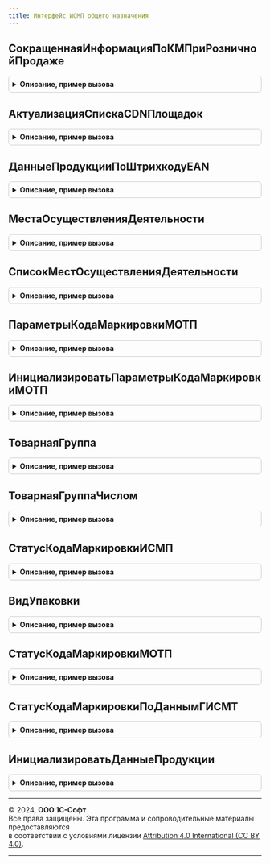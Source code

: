 ```yaml
---
title: Интерфейс ИСМП общего назначения
---
```



## СокращеннаяИнформацияПоКМПриРозничнойПродаже
<details style="margin: 1em 0; padding: 0.5em; border: 1px solid #ccc; border-radius: 6px;">

<summary style="font-weight: bold; cursor: pointer;">Описание, пример вызова</summary>

```bsl

// Получить сокращенную информацию по КМ с крипточастью.
//
// Параметры:
//  ДанныеПроверкиКМ - Массив Из СтрокаТабличнойЧасти: см. ШтрихкодированиеИС.ИнициализацияТаблицыДанныхКодовМаркировки - Коллекция строк таблицы
//  Организация - СправочникСсылка.Организации - Организация
//  ИдентификаторФискальногоНакопителя - Строка - идентификатор фискального накопителя
//  ТаймаутНаПродажу - Булево - использовать таймаут на розничную продажу. Если за таймаут не был получен ответ,
//   продажа разрешена
//  ЭтоОперацияПробития - Булево - флаг устанавливается, если процедура вызывается длительной операцией при пробитии
//
// Возвращаемое значение:
//  Структура - Получить информацию по КМ от ККТ:
//  * АварийныйРежим - Булево - Истина, если действует аварийный режим или в ходе проверки он был объявлен
//  * ТребуетсяОбновлениеКлючаСессии - Булево - признак необходимости обновления ключа сессии
//  * ТребуетсяОбновлениеCDNПлощадок - Булево - признак необходимости обновления списка CDN-площадок
//  * ОтсутствуютCDNПлощадки - Булево - возвращает признак отсутствия CDN площадок, запросы не были отправлены
//  * РезультатыОтправкиЗапросов - Массив из см. ИнтерфейсМОТПСлужебный.ОбработатьРезультатОтправкиHTTPЗапросаКакJSON
//  * СтатусыКодовМаркировкиГИСМТ - Соответствие Из КлючИЗначение - Статусы кодов маркировки:
//		** Ключ - СтрокаТабличнойЧасти: см. ШтрихкодированиеИС.ИнициализацияТаблицыДанныхКодовМаркировки - Код маркировки.
//		** Значение - см. ПараметрыКодаМаркировкиМОТП
//  * КодыМаркировкиБезДанныхГИСМТ - Соответствие Из КлючИЗначение - Статусы кодов маркировки:
//		** Ключ - СтрокаТабличнойЧасти: см. ШтрихкодированиеИС.ИнициализацияТаблицыДанныхКодовМаркировки - Код маркировки.
//		** Значение - Булево - Истина, если можно продавать товар в отсутствие ответа ГИС МТ - например, истек таймер на ожидание ответа,
//			или получены ошибки 500 по молочной продукции из Беларуси
//			Если от ГИС МТ был получен ответ - он пишется в СтатусыКодовМаркировкиГИСМТ, и опираться следует на полученные от него данные
//  * ТекстОшибки - Строка - текст ошибки, полученной от ГИС МТ
// 		Общий текст ошибки, ошибки запросов по всем кодам
Функция СокращеннаяИнформацияПоКМПриРозничнойПродаже(ДанныеПроверкиКМ, Организация, ИдентификаторФискальногоНакопителя, ТаймаутНаПродажу = Истина, ЭтоОперацияПробития = Ложь) Экспорт
```

Пример вызова
```bsl
Результат = ИнтерфейсИСМПОбщегоНазначения.СокращеннаяИнформацияПоКМПриРозничнойПродаже(ДанныеПроверкиКМ, Организация, ИдентификаторФискальногоНакопителя, ТаймаутНаПродажу, ЭтоОперацияПробития);
```
</details>

## АктуализацияСпискаCDNПлощадок
<details style="margin: 1em 0; padding: 0.5em; border: 1px solid #ccc; border-radius: 6px;">

<summary style="font-weight: bold; cursor: pointer;">Описание, пример вызова</summary>

```bsl

// Актуализация списка CDN-площадок для обращения в ГИС МТ методом розничной продажи.
//  При своевременной актуализации списка гарантируется максимально быстрое получение идентификаторов
//  разрешительного режима для ускорения розничной продажи.
//
// Параметры:
//  Организация - СправочникСсылка.Организации - Организация
//
// Возвращаемое значение:
//  Структура - результат обновления площадок:
// * ТребуетсяОбновлениеКлючаСессииРозница - Булево - признак необходимости обновления ключа сессии
// * РезультатОтправкиЗапроса - (См. ОбщегоНазначенияИСМП.ОбработатьРезультатОтправкиHTTPЗапросаКакJSON).
// * СписокПлощадок - Соответствие Из КлючИЗначение - полученные CDN-площадки:
//		** Ключ - Строка - Адрес площадки.
//		** Значение - (см. ЗамерыСкоростиCDNПлощадок)
// * ТекстОшибки - Строка - текст ошибки, полученной от ГИС МТ
Функция АктуализацияСпискаCDNПлощадок(Организация) Экспорт
```

Пример вызова
```bsl
Результат = ИнтерфейсИСМПОбщегоНазначения.АктуализацияСпискаCDNПлощадок(Организация) 
```
</details>

## ДанныеПродукцииПоШтрихкодуEAN
<details style="margin: 1em 0; padding: 0.5em; border: 1px solid #ccc; border-radius: 6px;">

<summary style="font-weight: bold; cursor: pointer;">Описание, пример вызова</summary>

```bsl

// Получить данные продукции по штрихкоду EAN.
//
// Параметры:
// 	Значение - Массив Из Строка, Строка - GTIN для которых необходимо получить представление и прочие данные.
// 	ВидПродукции  - ПеречислениеСсылка.ВидыПродукцииИС, Неопределено - Вид продукции.
// 	Организация   - ОпределяемыйТип.Организация - Организация.
// Возвращаемое значение:
// 	Структура - Описание:
// 	* ТребуетсяОбновлениеКлючаСессии - Булево - Признак необходимости обновления ключа сессии.
// 	* РезультатОтправкиЗапроса - см. ОбщегоНазначенияИСМП.ОбработатьРезультатОтправкиHTTPЗапросаКакJSON - Результат
//	отправки запроса.
// 	* ДанныеПродукцииПоШтрихкодуEAN - Неопределено - Если при получении данных возникла ошибка.
// 	                                - Соответствие Из КлючИЗначение - Соответствие штрихкода EAN и данных продукции из сервиса ИС МОТП:
// 	 ** Ключ     - Строка - Штрихкод EAN.
// 	 ** Значение - см. ИнициализироватьДанныеПродукции - Реквизиты продукции:
// 	* ТекстОшибки - Строка - Текст ошибки.
Функция ДанныеПродукцииПоШтрихкодуEAN(Значение, ВидПродукции = Неопределено, Организация = Неопределено) Экспорт
```

Пример вызова
```bsl
Результат = ИнтерфейсИСМПОбщегоНазначения.ДанныеПродукцииПоШтрихкодуEAN(Значение, ВидПродукции, Организация);
```
</details>

## МестаОсуществленияДеятельности
<details style="margin: 1em 0; padding: 0.5em; border: 1px solid #ccc; border-radius: 6px;">

<summary style="font-weight: bold; cursor: pointer;">Описание, пример вызова</summary>

```bsl

// Получить места осуществления деятельности.
//
// Параметры:
// 	Организация   - ОпределяемыйТип.Организация - Организация.
// 	ВидПродукции  - ПеречислениеСсылка.ВидыПродукцииИС - Вид продукции.
// Возвращаемое значение:
// 	Структура - Описание:
// 	* ТребуетсяОбновлениеКлючаСессии - Булево - Признак необходимости обновления ключа сессии.
// 	* РезультатОтправкиЗапроса - см. ОбщегоНазначенияИСМП.ОбработатьРезультатОтправкиHTTPЗапросаКакJSON - Результат
//	отправки запроса.
// 	* МестаОсуществленияДеятельности - Неопределено - Если при получении данных возникла ошибка.
// 	                                - Соответствие Из КлючИЗначение -
// 	 ** Ключ     - Строка - КодФИАС
// 	 ** Значение - Строка - Код ФИАС
// 	* ТекстОшибки - Строка - Текст ошибки.
Функция МестаОсуществленияДеятельности(Организация, ВидПродукции) Экспорт
```

Пример вызова
```bsl
Результат = ИнтерфейсИСМПОбщегоНазначения.МестаОсуществленияДеятельности(Организация, ВидПродукции) 
```
</details>

## СписокМестОсуществленияДеятельности
<details style="margin: 1em 0; padding: 0.5em; border: 1px solid #ccc; border-radius: 6px;">

<summary style="font-weight: bold; cursor: pointer;">Описание, пример вызова</summary>

```bsl

// Метод возвращает список МОД, которые соответствуют товарной группе «Пиво, напитки,
// изготавливаемые на основе пива, слабоалкогольные напитки» и принадлежат участнику оборота
// товаров, выполняющему запрос.
//
// Параметры:
// 	Организация   - ОпределяемыйТип.Организация - Организация.
// Возвращаемое значение:
// 	Структура:
// 	* ТребуетсяОбновлениеКлючаСессии - Булево - Признак необходимости обновления ключа сессии.
// 	* РезультатОтправкиЗапроса - Неопределено,
// 	                             См. ОбщегоНазначенияИСМП.ОбработатьРезультатОтправкиHTTPЗапросаКакJSON() - результат.
// 	* МестаОсуществленияДеятельности - Неопределено - Если при получении данных возникла ошибка.
// 	                                 - Массив Из Структура:
// 	 ** КодФИАС     - Строка - КодФИАС.
// 	* ТекстОшибки - Строка - Текст ошибки.
Функция СписокМестОсуществленияДеятельности(Организация) Экспорт
```

Пример вызова
```bsl
Результат = ИнтерфейсИСМПОбщегоНазначения.СписокМестОсуществленияДеятельности(Организация) 
```
</details>

## ПараметрыКодаМаркировкиМОТП
<details style="margin: 1em 0; padding: 0.5em; border: 1px solid #ccc; border-radius: 6px;">

<summary style="font-weight: bold; cursor: pointer;">Описание, пример вызова</summary>

```bsl

// Возвращает структуру данных кода маркировки.
// Параметры:
// 	ЭлементДанных - Соответствие из КлючИЗначение, Структура, Неопределено - Данные ГИС МТ
// 	ВидПродукции - ПеречислениеСсылка.ВидыПродукцииИС, Неопределено - Вид продукции.
// 	ДополнительныеПараметры - Структура:
// 		* НастройкиРазбора - см. РазборКодаМаркировкиИССлужебный.НастройкиРазбораКодаМаркировки.
// 		* Организация - ОпределяемыйТип.Организация
// 		* КешОрганизаций - Соответствие из КлючИЗначение - кеш для получения ИНН организаций-владельцев кода:
// 			** Ключ - ОпределяемыйТип.Организация - организация
// 			** Значение - Строка - ИНН организации
//
// Возвращаемое значение:
//  см. ИнициализироватьПараметрыКодаМаркировкиМОТП
Функция ПараметрыКодаМаркировкиМОТП(ЭлементДанных = Неопределено, ВидПродукции = Неопределено, ДополнительныеПараметры = Неопределено) Экспорт
```

Пример вызова
```bsl
Результат = ИнтерфейсИСМПОбщегоНазначения.ПараметрыКодаМаркировкиМОТП(ЭлементДанных, ВидПродукции, ДополнительныеПараметры);
```
</details>

## ИнициализироватьПараметрыКодаМаркировкиМОТП
<details style="margin: 1em 0; padding: 0.5em; border: 1px solid #ccc; border-radius: 6px;">

<summary style="font-weight: bold; cursor: pointer;">Описание, пример вызова</summary>

```bsl

Функция ИнициализироватьПараметрыКодаМаркировкиМОТП() Экспорт
```

Пример вызова
```bsl
Результат = ИнтерфейсИСМПОбщегоНазначения.ИнициализироватьПараметрыКодаМаркировкиМОТП() 
```
</details>

## ТоварнаяГруппа
<details style="margin: 1em 0; padding: 0.5em; border: 1px solid #ccc; border-radius: 6px;">

<summary style="font-weight: bold; cursor: pointer;">Описание, пример вызова</summary>

```bsl

// Преобразовывает текстовое представление товарной группы в значение перечисления и наоборот.
//
// Параметры:
//  ЗначениеПоиска - ПеречислениеСсылка.ВидыПродукцииИС, Строка - значение для перекодировки
//  ВидПродукции - ПеречислениеСсылка.ВидыПродукцииИС - Вид продукции для уточнения неоднозначности
//
// Возвращаемое значение:
//  ПеречислениеСсылка.ВидыПродукцииИС, Строка - Товарная группа.
Функция ТоварнаяГруппа(Знач ЗначениеПоиска, ВидПродукции = Неопределено) Экспорт
```

Пример вызова
```bsl
Результат = ИнтерфейсИСМПОбщегоНазначения.ТоварнаяГруппа(ЗначениеПоиска, ВидПродукции);
```
</details>

## ТоварнаяГруппаЧислом
<details style="margin: 1em 0; padding: 0.5em; border: 1px solid #ccc; border-radius: 6px;">

<summary style="font-weight: bold; cursor: pointer;">Описание, пример вызова</summary>

```bsl

// Преобразовывает текстовое представление товарной группы в значение перечисления и наоборот.
//
// Параметры:
//  ЗначениеПоиска - ПеречислениеСсылка.ВидыПродукцииИС, Строка - значение для перекодировки
//  ВидПродукции - ПеречислениеСсылка.ВидыПродукцииИС, Неопределено - Вид продукции
//
// Возвращаемое значение:
//  ПеречислениеСсылка.ВидыПродукцииИС, Строка - Товарная группа.
Функция ТоварнаяГруппаЧислом(Знач ЗначениеПоиска, ВидПродукции = Неопределено) Экспорт
```

Пример вызова
```bsl
Результат = ИнтерфейсИСМПОбщегоНазначения.ТоварнаяГруппаЧислом(ЗначениеПоиска, ВидПродукции);
```
</details>

## СтатусКодаМаркировкиИСМП
<details style="margin: 1em 0; padding: 0.5em; border: 1px solid #ccc; border-radius: 6px;">

<summary style="font-weight: bold; cursor: pointer;">Описание, пример вызова</summary>

```bsl

// Преобразовывает текстовое представление статуса кода маркировки ИСМП в значение перечисления и наоборот.
//
// Параметры:
//  ЗначениеПоиска - ПеречислениеСсылка.СтатусыКодовМаркировкиИСМП, Строка - значение для перекодировки
//
// Возвращаемое значение:
//  ПеречислениеСсылка.СтатусыКодовМаркировкиИСМП, Строка - статус кода маркировки.
Функция СтатусКодаМаркировкиИСМП(Знач ЗначениеПоиска) Экспорт
```

Пример вызова
```bsl
Результат = ИнтерфейсИСМПОбщегоНазначения.СтатусКодаМаркировкиИСМП(ЗначениеПоиска) 
```
</details>

## ВидУпаковки
<details style="margin: 1em 0; padding: 0.5em; border: 1px solid #ccc; border-radius: 6px;">

<summary style="font-weight: bold; cursor: pointer;">Описание, пример вызова</summary>

```bsl

// Преобразовывает текстовое представление вида упаковки в значение перечисления.
//
// Параметры:
//  ЗначениеПоиска - Строка - значение для перекодировки
//  ВидПродукции   - ПеречислениеСсылка.ВидыПродукцииИС  - Вид продукции.
//  ЗначениеПоискаДополнительное - Строка
//
// Возвращаемое значение:
//  ПеречислениеСсылка.ВидыУпаковокИС - вид упаковки.
//
Функция ВидУпаковки(Знач ЗначениеПоиска, ВидПродукции, ЗначениеПоискаДополнительное = Неопределено) Экспорт
```

Пример вызова
```bsl
Результат = ИнтерфейсИСМПОбщегоНазначения.ВидУпаковки(ЗначениеПоиска, ВидПродукции, ЗначениеПоискаДополнительное);
```
</details>

## СтатусКодаМаркировкиМОТП
<details style="margin: 1em 0; padding: 0.5em; border: 1px solid #ccc; border-radius: 6px;">

<summary style="font-weight: bold; cursor: pointer;">Описание, пример вызова</summary>

```bsl

// Преобразовывает текстовое представление статуса кода маркировки МОТП в значение перечисления.
//
// Параметры:
//  ЗначениеПоиска - Строка - значение для перекодировки
//
// Возвращаемое значение:
//  ПеречислениеСсылка.СтатусыКодовМаркировкиМОТП - статус кода маркировки.
//
Функция СтатусКодаМаркировкиМОТП(Знач ЗначениеПоиска) Экспорт
```

Пример вызова
```bsl
Результат = ИнтерфейсИСМПОбщегоНазначения.СтатусКодаМаркировкиМОТП(ЗначениеПоиска) 
```
</details>

## СтатусКодаМаркировкиПоДаннымГИСМТ
<details style="margin: 1em 0; padding: 0.5em; border: 1px solid #ccc; border-radius: 6px;">

<summary style="font-weight: bold; cursor: pointer;">Описание, пример вызова</summary>

```bsl

// Статус кода маркировки по структуре данных ГИС МТ - признаков продажи, нанесения, возможности реализации
//
// Параметры:
//  СтруктураКода - Структура - Структура признаков:
//  	* Продано - Булево
//  	* ВозможностьРеализации - Булево
//  	* Нанесен - Булево
//  ЭтоПродукцияМОТП - Булево - признак, что продукция является МОТП
//
// Возвращаемое значение:
//  ПеречислениеСсылка.СтатусыКодовМаркировкиИСМП - Статус кода маркировки по данным ГИС МТ
Функция СтатусКодаМаркировкиПоДаннымГИСМТ(Знач СтруктураКода, ЭтоПродукцияМОТП = Ложь) Экспорт
```

Пример вызова
```bsl
Результат = ИнтерфейсИСМПОбщегоНазначения.СтатусКодаМаркировкиПоДаннымГИСМТ(СтруктураКода, ЭтоПродукцияМОТП);
```
</details>

## ИнициализироватьДанныеПродукции
<details style="margin: 1em 0; padding: 0.5em; border: 1px solid #ccc; border-radius: 6px;">

<summary style="font-weight: bold; cursor: pointer;">Описание, пример вызова</summary>

```bsl

// Инициализировать структуру данных продукции.
//
// Возвращаемое значение:
//  Структура - Реквизиты продукции:
//   * Идентификатор             - Строка - Идентификатор продукции.
//   * Наименование              - Строка - Наименование продукции.
//   * НаименованиеПолное        - Строка - Наименование продукции.
//   * GTIN                      - Строка - GTIN.
//   * ТорговаяМарка             - Строка - Торговая марка.
//   * ТипУпаковки               - Строка - Тип упаковки.
//   * КоличествоПотребительскихУпаковок - Строка - Количество вложенных единиц.
//   * Модель                    - Строка - Модель производителя.
//   * ДатаПубликации            - Дата   - Дата публикации.
//   * ИННПроизводителя          - Строка - ИНН производителя (импортера).
//   * СтранаПроизводства        - Строка - Страна производства.
//   * ТипПродукции              - Строка - Вид обуви (код).
//   * ТипПродукцииНаименование  - Строка - Вид обуви (наименование).
//   * Цвет              - Строка - Цвет.
//   * Размер            - Строка - Размер.
//   * МатериалВерха     - Строка - Материал верха.
//   * МатериалНиза      - Строка - Материал низа.
//   * МатериалПодкладки - Строка - Материал подкладки.
Функция ИнициализироватьДанныеПродукции(ДанныеОбработки = Неопределено) Экспорт
```

Пример вызова
```bsl
Результат = ИнтерфейсИСМПОбщегоНазначения.ИнициализироватьДанныеПродукции(ДанныеОбработки);
```
</details>

---

© 2024, **ООО 1С-Софт**  
Все права защищены. Эта программа и сопроводительные материалы предоставляются  
в соответствии с условиями лицензии [Attribution 4.0 International (CC BY 4.0)](https://creativecommons.org/licenses/by/4.0/legalcode).

---
